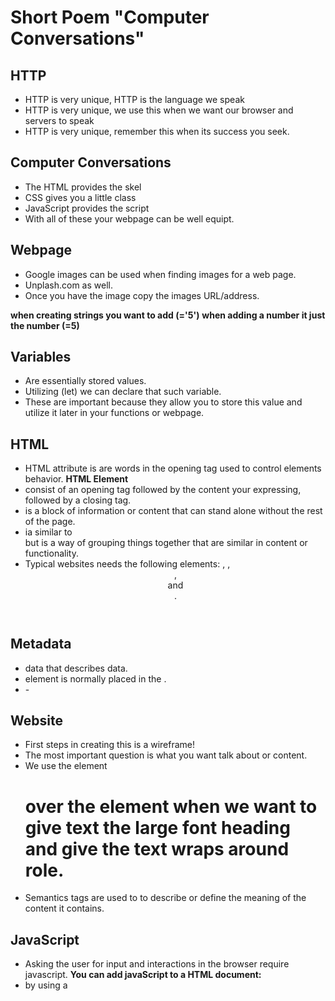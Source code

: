 # Short Poem "Computer Conversations"

## HTTP
- HTTP is very unique, HTTP is the language we speak
- HTTP is very unique, we use this when we want our browser and servers to speak
- HTTP is very unique, remember this when its success you seek.

## Computer Conversations
- The HTML provides the skel
- CSS gives you a little class
- JavaScript provides the script
- With all of these your webpage can be well equipt.

## Webpage
- Google images can be used when finding images for a web page.
- Unplash.com as well.
- Once you have the image copy the images URL/address. 

**when creating strings you want to add (='5')**
**when adding a number it just the number (=5)** 

## Variables
- Are essentially stored values.
- Utilizing (let) we can declare that such variable.
- These are important because they allow you to store this value and utilize it later in your functions or webpage.

## HTML
- HTML attribute is are words in the opening tag used to control elements behavior. 
**HTML Element**
- consist of an opening tag followed by the content your expressing, followed by a closing tag.
- <article> is a block of information or content that can stand alone without the rest of the page.
- <section> ia similar to <article> but is a way of grouping things together that are similar in content or functionality.
- Typical websites needs the following elements: <head>, <body>, <header>, <main> and <footer>.

## Metadata
- data that describes data.
- <meta> element is normally placed in the <head>.
- <meta> - 

## Website
- First steps in creating this is a wireframe!
- The most important question is what you want talk about or content.
- We use the element <h1> over the element <span> when we want to give text the large font heading and give the text wraps around role.
- Semantics tags are used to to describe or define the meaning of the content it contains.

## JavaScript
- Asking the user for input and interactions in the browser require javascript.
**You can add javaScript to a HTML document:**
- by using a <script> tag under your <footer> 
- or an external JS sheet for all your javaScript.


## Things I want to know more about


